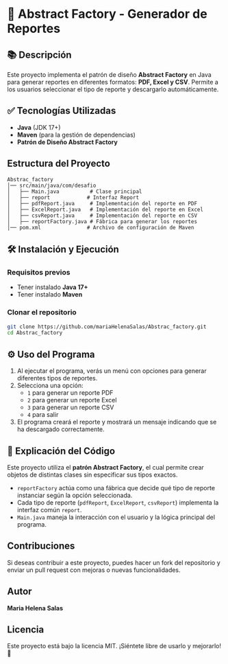 # 🔧 Abstract Factory - Generador de Reportes

## 📚 Descripción
Este proyecto implementa el patrón de diseño **Abstract Factory** en Java para generar reportes en diferentes formatos: **PDF, Excel y CSV**. Permite a los usuarios seleccionar el tipo de reporte y descargarlo automáticamente.

## ✅ Tecnologías Utilizadas
- **Java** (JDK 17+)
- **Maven** (para la gestión de dependencias)
- **Patrón de Diseño Abstract Factory**

## Estructura del Proyecto
```
Abstrac_factory
│── src/main/java/com/desafio
│   ├── Main.java          # Clase principal
│   ├── report            # Interfaz Report
│   ├── pdfReport.java     # Implementación del reporte en PDF
│   ├── ExcelReport.java   # Implementación del reporte en Excel
│   ├── csvReport.java     # Implementación del reporte en CSV
│   ├── reportFactory.java # Fábrica para generar los reportes
│── pom.xml               # Archivo de configuración de Maven
```

## 🛠️ Instalación y Ejecución
### Requisitos previos
- Tener instalado **Java 17+**
- Tener instalado **Maven**

### Clonar el repositorio
```bash
git clone https://github.com/mariaHelenaSalas/Abstrac_factory.git
cd Abstrac_factory
```


## ⚙ Uso del Programa
1. Al ejecutar el programa, verás un menú con opciones para generar diferentes tipos de reportes.
2. Selecciona una opción:
   - `1` para generar un reporte PDF
   - `2` para generar un reporte Excel
   - `3` para generar un reporte CSV
   - `4` para salir
3. El programa creará el reporte y mostrará un mensaje indicando que se ha descargado correctamente.

## 🎯 Explicación del Código
Este proyecto utiliza el **patrón Abstract Factory**, el cual permite crear objetos de distintas clases sin especificar sus tipos exactos.
- `reportFactory` actúa como una fábrica que decide qué tipo de reporte instanciar según la opción seleccionada.
- Cada tipo de reporte (`pdfReport`, `ExcelReport`, `csvReport`) implementa la interfaz común `report`.
- `Main.java` maneja la interacción con el usuario y la lógica principal del programa.

## Contribuciones
Si deseas contribuir a este proyecto, puedes hacer un fork del repositorio y enviar un pull request con mejoras o nuevas funcionalidades.

## Autor
**Maria Helena Salas**

## Licencia
Este proyecto está bajo la licencia MIT. ¡Siéntete libre de usarlo y mejorarlo! 🚀
